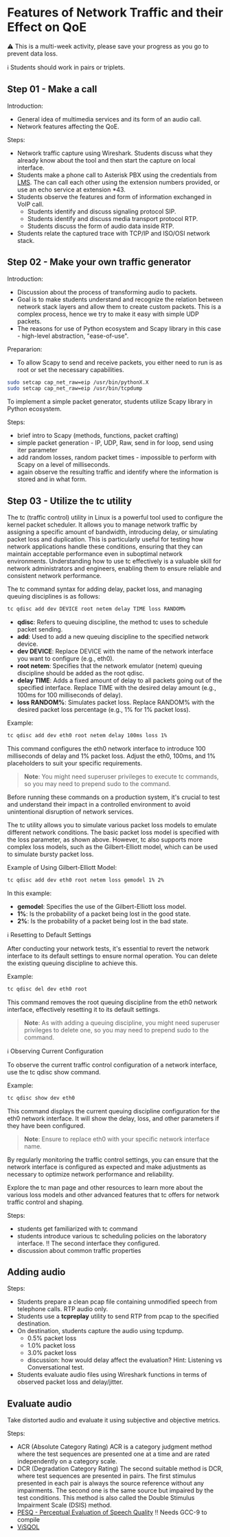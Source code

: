 # Features of Network Traffic and their Effect on QoE

:warning: This is a multi-week activity, please save your progress as you go to prevent data loss.

:information_source: Students should work in pairs or triplets.

## Step 01 - Make a call

Introduction:

- General idea of multimedia services and its form of an audio call.
- Network features affecting the QoE.

Steps:

- Network traffic capture using Wireshark. Students discuss what they already know about the tool and then start the capture on local interface.
- Students make a phone call to Asterisk PBX using the credentials from [LMS](https://lms.vsb.cz). The can call each other using the extension numbers provided, or use an echo service at extension \*43.
- Students observe the features and form of information exchanged in VoIP call.
  - Students identify and discuss signaling protocol SIP.
  - Students identify and discuss media transport protocol RTP.
  - Students discuss the form of audio data inside RTP.
- Students relate the captured trace with TCP/IP and ISO/OSI network stack.

## Step 02 - Make your own traffic generator

Introduction:

- Discussion about the process of transforming audio to packets.
- Goal is to make students understand and recognize the relation between network stack layers and allow them to create custom packets. This is a complex process, hence we try to make it easy with simple UDP packets.
- The reasons for use of Python ecosystem and Scapy library in this case - high-level abstraction, "ease-of-use".

Prepararion:

- To allow Scapy to send and receive packets, you either need to run is as root or set the necessary capabilities.

```bash
sudo setcap cap_net_raw=eip /usr/bin/pythonX.X
sudo setcap cap_net_raw=eip /usr/bin/tcpdump
```

To implement a simple packet generator, students utilize Scapy library in Python ecosystem.

Steps:

- brief intro to Scapy (methods, functions, packet crafting)
- simple packet generation - IP, UDP, Raw, send in for loop, send using iter parameter
- add random losses, random packet times - impossible to perform with Scapy on a level of milliseconds.
- again observe the resulting traffic and identify where the information is stored and in what form.

## Step 03 - Utilize the tc utility

The tc (traffic control) utility in Linux is a powerful tool used to configure the kernel packet scheduler. It allows you to manage network traffic by assigning a specific amount of bandwidth, introducing delay, or simulating packet loss and duplication. This is particularly useful for testing how network applications handle these conditions, ensuring that they can maintain acceptable performance even in suboptimal network environments. Understanding how to use tc effectively is a valuable skill for network administrators and engineers, enabling them to ensure reliable and consistent network performance.

The tc command syntax for adding delay, packet loss, and managing queuing disciplines is as follows:

```bash
tc qdisc add dev DEVICE root netem delay TIME loss RANDOM%
```

- **qdisc**: Refers to queuing discipline, the method tc uses to schedule packet sending.
- **add**: Used to add a new queuing discipline to the specified network device.
- **dev DEVICE**: Replace DEVICE with the name of the network interface you want to configure (e.g., eth0).
- **root netem**: Specifies that the network emulator (netem) queuing discipline should be added as the root qdisc.
- **delay TIME**: Adds a fixed amount of delay to all packets going out of the specified interface. Replace TIME with the desired delay amount (e.g., 100ms for 100 milliseconds of delay).
- **loss RANDOM%**: Simulates packet loss. Replace RANDOM% with the desired packet loss percentage (e.g., 1% for 1% packet loss).

Example:

```bash
tc qdisc add dev eth0 root netem delay 100ms loss 1%
```

This command configures the eth0 network interface to introduce 100 milliseconds of delay and 1% packet loss. Adjust the eth0, 100ms, and 1% placeholders to suit your specific requirements.

> **Note**: You might need superuser privileges to execute tc commands, so you may need to prepend sudo to the command.

Before running these commands on a production system, it's crucial to test and understand their impact in a controlled environment to avoid unintentional disruption of network services.

The tc utility allows you to simulate various packet loss models to emulate different network conditions. The basic packet loss model is specified with the loss parameter, as shown above. However, tc also supports more complex loss models, such as the Gilbert-Elliott model, which can be used to simulate bursty packet loss.

Example of Using Gilbert-Elliott Model:

```bash
tc qdisc add dev eth0 root netem loss gemodel 1% 2%
```

In this example:

- **gemodel**: Specifies the use of the Gilbert-Elliott loss model.
- **1%**: Is the probability of a packet being lost in the good state.
- **2%**: Is the probability of a packet being lost in the bad state.

:information_source: Resetting to Default Settings

After conducting your network tests, it's essential to revert the network interface to its default settings to ensure normal operation. You can delete the existing queuing discipline to achieve this.

Example:

```bash
tc qdisc del dev eth0 root
```

This command removes the root queuing discipline from the eth0 network interface, effectively resetting it to its default settings.

> **Note**: As with adding a queuing discipline, you might need superuser privileges to delete one, so you may need to prepend sudo to the command.

:information_source: Observing Current Configuration

To observe the current traffic control configuration of a network interface, use the tc qdisc show command.

Example:

```bash
tc qdisc show dev eth0
```

This command displays the current queuing discipline configuration for the eth0 network interface. It will show the delay, loss, and other parameters if they have been configured.

> **Note**: Ensure to replace eth0 with your specific network interface name.

By regularly monitoring the traffic control settings, you can ensure that the network interface is configured as expected and make adjustments as necessary to optimize network performance and reliability.

Explore the tc man page and other resources to learn more about the various loss models and other advanced features that tc offers for network traffic control and shaping.

Steps:

- students get familiarized with tc command
- students introduce various tc scheduling policies on the laboratory interface. !! The second interface they configured.
- discussion about common traffic properties

## Adding audio

Steps:

- Students prepare a clean pcap file containing unmodified speech from telephone calls. RTP audio only.
- Students use a **tcpreplay** utility to send RTP from pcap to the specified destination.
- On destination, students capture the audio using tcpdump.
  - 0.5% packet loss
  - 1.0% packet loss
  - 3.0% packet loss
  - discussion: how would delay affect the evaluation? Hint: Listening vs Conversational test.
- Students evaluate audio files using Wireshark functions in terms of observed packet loss and delay/jitter.

## Evaluate audio

Take distorted audio and evaluate it using subjective and objective metrics.

Steps:

- ACR (Absolute Category Rating)
ACR is a category judgment method where the test sequences are presented one at a time and are rated independently on a category scale. 
- DCR (Degradation Category Rating)
The second suitable method is DCR, where test sequences are presented in pairs. The first stimulus presented in each pair is always the source reference without any impairments. The second one is the same source but impaired by the test conditions. This method is also called the Double Stimulus Impairment Scale (DSIS) method. 
- [PESQ - Perceptual Evaluation of Speech Quality](https://drive.google.com/file/d/15UCvcW7bdYVAVa3g9aXji06x0WfAOdYE/view?usp=sharing) !! Needs GCC-9 to compile
- [ViSQOL](https://github.com/google/visqol)
